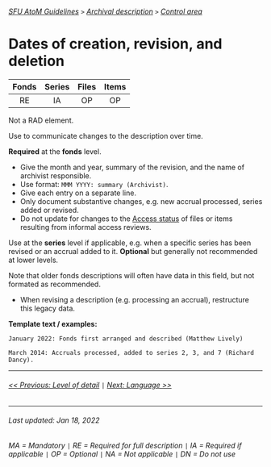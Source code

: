 ###### [SFU AtoM Guidelines](../README.md) `>` [Archival description](overview.md) `>` [Control area](overview.md#control-area)

# Dates of creation, revision, and deletion
| Fonds 	| Series 	| Files 	| Items 	|
|:-----:	|:------:	|:-----:	|:-----:	|
|   RE    |   IA    |   OP  	|   OP  	|

Not a RAD element.

Use to communicate changes to the description over time.

**Required** at the **fonds** level.
- Give the month and year, summary of the revision, and the name of archivist responsible.
- Use format: `MMM YYYY: summary (Archivist)`.
- Give each entry on a separate line.
- Only document substantive changes, e.g. new accrual processed, series added or revised.
- Do not update for changes to the [Access status](restrictions-on-access.md) of files or items resulting from informal access reviews.

Use at the **series** level if applicable, e.g. when a specific series has been revised or an accrual added to it. **Optional** but generally not recommended at lower levels.

Note that older fonds descriptions will often have data in this field, but not formated as recommended.
- When revising a description (e.g. processing an accrual), restructure this legacy data.

**Template text / examples:**

`January 2022: Fonds first arranged and described (Matthew Lively)`

`March 2014: Accruals processed, added to series 2, 3, and 7 (Richard Dancy).`

---
###### [<< Previous: Level of detail](level-of-detail.md) `|` [Next: Language >>](language-of-description.md)
---
###### Last updated: Jan 18, 2022
###### MA = Mandatory `|` RE = Required for full description `|` IA = Required if applicable `|` OP = Optional `|` NA = Not applicable `|` DN = Do not use
